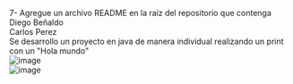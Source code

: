 7- Agregue un archivo README en la raíz del repositorio que contenga  
Diego Beñaldo  
Carlos Perez  
Se desarrollo un proyecto en java de manera individual realizando un print con un "Hola mundo"  
![image](https://github.com/carljav4/Hola-mundo/assets/142507343/758a5332-6539-4c10-bc49-cb46116ab99a)  
![image](https://github.com/carljav4/Hola-mundo/assets/142507343/e9392ebe-356c-45ef-b7f9-ba7ffd861956)
